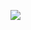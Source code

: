 <img src="
https://user-images.githubusercontent.com/107227445/182641598-b5b1a5da-57a0-45c2-a7e0-b05e63a5a04d.mp4"/>
